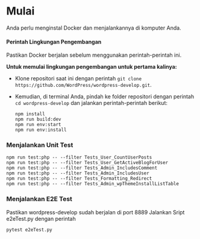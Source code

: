 # Mulai

Anda perlu menginstal Docker dan menjalankannya di komputer Anda.

#### Perintah Lingkungan Pengembangan
Pastikan Docker berjalan sebelum menggunakan perintah-perintah ini.

**Untuk memulai lingkungan pengembangan untuk pertama kalinya:**
- Klone repositori saat ini dengan perintah `git clone https://github.com/WordPress/wordpress-develop.git`.
- Kemudian, di terminal Anda, pindah ke folder repositori dengan perintah `cd wordpress-develop` dan jalankan perintah-perintah berikut:

  ```shell
  npm install
  npm run build:dev
  npm run env:start
  npm run env:install
   ```

### Menjalankan Unit Test

```shell
npm run test:php -- --filter Tests_User_CountUserPosts
npm run test:php -- --filter Tests_User_GetActiveBlogForUser
npm run test:php -- --filter Tests_Admin_IncludesComment
npm run test:php -- --filter Tests_Admin_IncludesUser
npm run test:php -- --filter Tests_Formatting_Redirect
npm run test:php -- --filter Tests_Admin_wpThemeInstallListTable
```

### Menjalankan E2E Test
Pastikan wordpress-develop sudah berjalan di port 8889
Jalankan Sript e2eTest.py dengan perintah
```shell
pytest e2eTest.py
```
